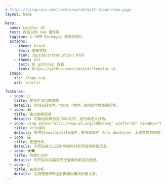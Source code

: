 ```yaml
---
# https://vitepress.dev/reference/default-theme-home-page
layout: home

hero:
  name: LeoStar UI
  text: 自定义的 Vue 组件库
  tagline: 让 NPM Packages 变得可视化
  actions:
    - theme: brand
      text: 查看文档
      link: /guide/introduction.html
    - theme: alt
      text: 在 github上 查看
      link: https://github.com/ileostar/leostar-ui
  image:
    src: /logo.svg
    alt: leostar

features:
  - icon: 💪
    title: 支持主流包管理器
    details: 同时支持NPM、YARN、PNPM、BUN的本地依赖分析。
  - icon: 🖨️
    title: 输出依赖信息
    details: 可输出依赖信息JSON文件，进行自定义分析。
  - icon: <svg xmlns="http://www.w3.org/2000/svg" width="30" viewBox="0 0 256 256.32"><defs><linearGradient id="a" x1="-.828%" x2="57.636%" y1="7.652%" y2="78.411%"><stop offset="0%" stop-color="#41D1FF"/><stop offset="100%" stop-color="#BD34FE"/></linearGradient><linearGradient id="b" x1="43.376%" x2="50.316%" y1="2.242%" y2="89.03%"><stop offset="0%" stop-color="#FFEA83"/><stop offset="8.333%" stop-color="#FFDD35"/><stop offset="100%" stop-color="#FFA800"/></linearGradient></defs><path fill="url(#a)" d="M255.153 37.938 134.897 252.976c-2.483 4.44-8.862 4.466-11.382.048L.875 37.958c-2.746-4.814 1.371-10.646 6.827-9.67l120.385 21.517a6.537 6.537 0 0 0 2.322-.004l117.867-21.483c5.438-.991 9.574 4.796 6.877 9.62Z"/><path fill="url(#b)" d="M185.432.063 96.44 17.501a3.268 3.268 0 0 0-2.634 3.014l-5.474 92.456a3.268 3.268 0 0 0 3.997 3.378l24.777-5.718c2.318-.535 4.413 1.507 3.936 3.838l-7.361 36.047c-.495 2.426 1.782 4.5 4.151 3.78l15.304-4.649c2.372-.72 4.652 1.36 4.15 3.788l-11.698 56.621c-.732 3.542 3.979 5.473 5.943 2.437l1.313-2.028 72.516-144.72c1.215-2.423-.88-5.186-3.54-4.672l-25.505 4.922c-2.396.462-4.435-1.77-3.759-4.114l16.646-57.705c.677-2.35-1.37-4.583-3.769-4.113Z"/></svg>
    title: Vite插件
    details: 提供@leostar/vite插件，支持直接在 Vite devServer 上预览项目依赖包关系。
  - icon: 💻
    title: 便捷分析
    details: 全局安装CLI应用可随时分析项目依赖包信息。
  - icon: 👁️‍🗨️
    title: 可视化分析
    details: 可开启浏览器可视化查看依赖包的信息。
  - icon: 🎠
    title: 在线分析
    details: 支持使用NPM注册表模拟模块依赖关系。
---
```


<style>
.image-src[alt="leostar"] {
    max-width: 160px;
    max-height: 160px;
}

@media (min-width: 640px) {
.image-src[alt="leostar"] {
    max-width: 200px;
    max-height: 200px;
}
}

@media (min-width: 960px) {
.image-src[alt="leostar"] {
    max-width: 340px;
    max-height: 340px;
}
}
</style>

